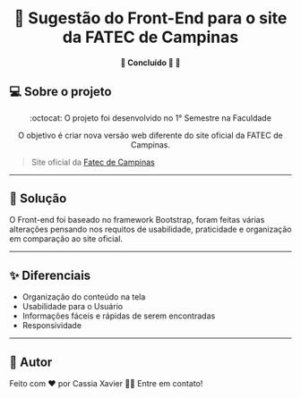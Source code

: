 <h1 align="center">
    <a>🔗 Sugestão do Front-End para o site da FATEC de Campinas   </a>
</h1> 

<h4 align="center"> 
	🚧 Concluído 🚀 🚧
</h4>

## 💻 Sobre o projeto

<p align="center"> :octocat: O projeto foi desenvolvido no 1° Semestre na Faculdade </p>
<p align="center"> O objetivo é criar nova versão web diferente do site oficial
da FATEC de Campinas.
</p>

> Site oficial da [Fatec de Campinas](https://fateccampinas.com.br/site/)

---


## 📌 Solução

O Front-end foi baseado no framework Bootstrap, foram feitas várias alterações pensando nos requitos
de usabilidade, praticidade e organização em comparação ao site oficial.

---

## ✨ Diferenciais

- Organização do conteúdo na tela 
- Usabilidade para o Usuário
- Informações fáceis e rápidas de serem encontradas
- Responsividade

---

## 📝 Autor

Feito com ❤️ por Cassia Xavier 👋🏽 Entre em contato!
